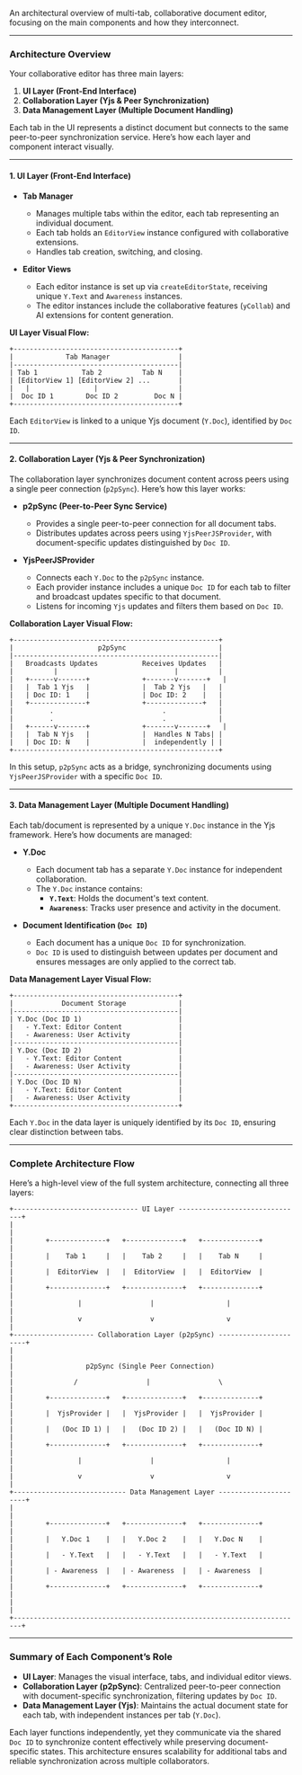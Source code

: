 An architectural overview of  multi-tab, collaborative document editor, focusing on the main components and how they interconnect. 

---

### **Architecture Overview**

Your collaborative editor has three main layers:

1. **UI Layer (Front-End Interface)**
2. **Collaboration Layer (Yjs & Peer Synchronization)**
3. **Data Management Layer (Multiple Document Handling)**

Each tab in the UI represents a distinct document but connects to the same peer-to-peer synchronization service. Here’s how each layer and component interact visually.

---

#### **1. UI Layer (Front-End Interface)**

- **Tab Manager**
  - Manages multiple tabs within the editor, each tab representing an individual document.
  - Each tab holds an `EditorView` instance configured with collaborative extensions.
  - Handles tab creation, switching, and closing.

- **Editor Views**
  - Each editor instance is set up via `createEditorState`, receiving unique `Y.Text` and `Awareness` instances.
  - The editor instances include the collaborative features (`yCollab`) and AI extensions for content generation.

**UI Layer Visual Flow:**

```
+-----------------------------------------+
|             Tab Manager                 |
|-----------------------------------------|
| Tab 1           Tab 2          Tab N    |
| [EditorView 1] [EditorView 2] ...       |
|   |                |                    |
|  Doc ID 1        Doc ID 2         Doc N |
+-----------------------------------------+
```

Each `EditorView` is linked to a unique Yjs document (`Y.Doc`), identified by `Doc ID`.

---

#### **2. Collaboration Layer (Yjs & Peer Synchronization)**

The collaboration layer synchronizes document content across peers using a single peer connection (`p2pSync`). Here’s how this layer works:

- **p2pSync (Peer-to-Peer Sync Service)**
  - Provides a single peer-to-peer connection for all document tabs.
  - Distributes updates across peers using `YjsPeerJSProvider`, with document-specific updates distinguished by `Doc ID`.

- **YjsPeerJSProvider**
  - Connects each `Y.Doc` to the `p2pSync` instance.
  - Each provider instance includes a unique `Doc ID` for each tab to filter and broadcast updates specific to that document.
  - Listens for incoming `Yjs` updates and filters them based on `Doc ID`.

**Collaboration Layer Visual Flow:**

```
+---------------------------------------------------+
|                     p2pSync                       |
|---------------------------------------------------|
|   Broadcasts Updates           Receives Updates   |
|          |                             |          |
|   +------v-------+             +-------v-------+   |
|   |  Tab 1 Yjs   |             |  Tab 2 Yjs   |   |
|   | Doc ID: 1    |             | Doc ID: 2    |   |
|   +--------------+             +--------------+   |
|         .                           .             |
|         .                           .             |
|   +------v-------+             +-------v-------+   |
|   |  Tab N Yjs   |             |  Handles N Tabs| |
|   | Doc ID: N    |             |  independently | |
+---------------------------------------------------+
```

In this setup, `p2pSync` acts as a bridge, synchronizing documents using `YjsPeerJSProvider` with a specific `Doc ID`.

---

#### **3. Data Management Layer (Multiple Document Handling)**

Each tab/document is represented by a unique `Y.Doc` instance in the Yjs framework. Here’s how documents are managed:

- **Y.Doc**
  - Each document tab has a separate `Y.Doc` instance for independent collaboration.
  - The `Y.Doc` instance contains:
    - **`Y.Text`**: Holds the document's text content.
    - **`Awareness`**: Tracks user presence and activity in the document.

- **Document Identification (`Doc ID`)**
  - Each document has a unique `Doc ID` for synchronization.
  - `Doc ID` is used to distinguish between updates per document and ensures messages are only applied to the correct tab.

**Data Management Layer Visual Flow:**

```
+-----------------------------------------+
|            Document Storage             |
|-----------------------------------------|
| Y.Doc (Doc ID 1)                        |
|   - Y.Text: Editor Content              |
|   - Awareness: User Activity            |
|-----------------------------------------|
| Y.Doc (Doc ID 2)                        |
|   - Y.Text: Editor Content              |
|   - Awareness: User Activity            |
|-----------------------------------------|
| Y.Doc (Doc ID N)                        |
|   - Y.Text: Editor Content              |
|   - Awareness: User Activity            |
+-----------------------------------------+
```

Each `Y.Doc` in the data layer is uniquely identified by its `Doc ID`, ensuring clear distinction between tabs.

---

### **Complete Architecture Flow**

Here’s a high-level view of the full system architecture, connecting all three layers:

```
+------------------------------- UI Layer -------------------------------+
|                                                                        |
|        +--------------+   +--------------+   +--------------+           |
|        |    Tab 1     |   |    Tab 2     |   |    Tab N     |           |
|        |  EditorView  |   |  EditorView  |   |  EditorView  |           |
|        +--------------+   +--------------+   +--------------+           |
|                |                 |                  |                   |
|                v                 v                  v                   |
+-------------------- Collaboration Layer (p2pSync) ----------------------+
|                                                                        |
|                  p2pSync (Single Peer Connection)                      |
|               /                 |                 \                    |
|        +--------------+   +--------------+   +--------------+           |
|        |  YjsProvider |   |  YjsProvider |   |  YjsProvider |           |
|        |   (Doc ID 1) |   |   (Doc ID 2) |   |   (Doc ID N) |           |
|        +--------------+   +--------------+   +--------------+           |
|                |                 |                  |                   |
|                v                 v                  v                   |
+---------------------------- Data Management Layer ----------------------+
|                                                                        |
|        +--------------+   +--------------+   +--------------+           |
|        |   Y.Doc 1    |   |   Y.Doc 2    |   |   Y.Doc N    |           |
|        |   - Y.Text   |   |   - Y.Text   |   |   - Y.Text   |           |
|        | - Awareness  |   | - Awareness  |   | - Awareness  |           |
|        +--------------+   +--------------+   +--------------+           |
|                                                                        |
+------------------------------------------------------------------------+
```

---

### **Summary of Each Component’s Role**

- **UI Layer**: Manages the visual interface, tabs, and individual editor views.
- **Collaboration Layer (p2pSync)**: Centralized peer-to-peer connection with document-specific synchronization, filtering updates by `Doc ID`.
- **Data Management Layer (Yjs)**: Maintains the actual document state for each tab, with independent instances per tab (`Y.Doc`).

Each layer functions independently, yet they communicate via the shared `Doc ID` to synchronize content effectively while preserving document-specific states. This architecture ensures scalability for additional tabs and reliable synchronization across multiple collaborators.
